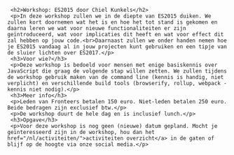     <h2>Workshop: ES2015 door Chiel Kunkels</h2>
     <p>In deze workshop zullen we in de diepte van ES2015 duiken. We zullen kort doornemen wat het is en hoe het tot stand is gekomen en daarna leren we wat voor nieuwe functionaliteiten er zijn geïntroduceerd, wat voor implicaties dit heeft en wat voor effect dit zal hebben op jouw code.<br>Daarnaast zullen we onder handen nemen hoe je ES2015 vandaag al in jouw projecten kunt gebruiken en een tipje van de sluier lichten over ES2017.</p>
     <h3>Voor wie?</h3>
     <p>Deze workshop is bedoeld voor mensen met enige basiskennis over JavaScript die graag de volgende stap willen zetten. We zullen tijdens de workshop gebruik maken van de command line (kennis is handig, niet verplicht) en verschillende build tools (browserify, rollup, webpack - kennis niet nodig).</p>
     <h3>Meer info</h3>
     <p>Leden van Fronteers betalen 150 euro. Niet-leden betalen 250 euro. Beide bedragen zijn exclusief btw.</p>
     <p>De workshop duurt de hele dag en is inclusief lunch.</p>
     <h3>Opgave</h3>
     <p>Voor deze workshop is nog geen (nieuwe) datum gepland. Mocht je geïnteresseerd zijn in de workshop, hou dan het href="/nl/activiteiten/">activiteiten overzicht</a> in de gaten of blijf op de hoogte via onze social media.</p>
